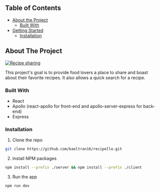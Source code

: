
<!-- TABLE OF CONTENTS -->
## Table of Contents

* [About the Project](#about-the-project)
  * [Built With](#built-with)
* [Getting Started](#getting-started)
  * [Installation](#installation)



<!-- ABOUT THE PROJECT -->
## About The Project

[![Recipe sharing][product-screenshot]](https://kaeltran16.github.io/recipello)

This project's goal is to provide food lovers a place to share and boast about their favorite recipes. It also allows a quick search for a recipe.

### Built With
* React
* Apollo (react-apollo for front-end and apollo-server-express for back-end)
* Express

### Installation

1. Clone the repo
```sh
git clone https://github.com/kaeltran16/recipello.git
```
2. Install NPM packages
```sh
npm install --prefix ./server && npm install --prefix ./client
```
3. Run the app
```JS
npm run dev
```

[product-screenshot]: https://res.cloudinary.com/medium-cloned/image/upload/q_auto/v1575321964/recipello.png
